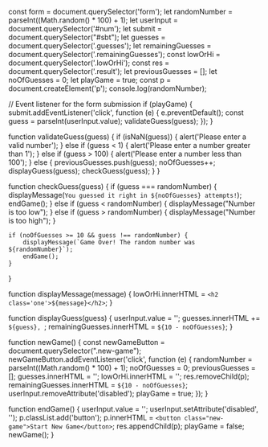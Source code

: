 const form = document.querySelector('form');
let randomNumber = parseInt((Math.random() \* 100) + 1);
let userInput = document.querySelector('#num');
let submit = document.querySelector("#sbt");
let guesses = document.querySelector('.guesses');
let remainingGuesses = document.querySelector('.remainingGuesses');
const lowOrHi = document.querySelector('.lowOrHi');
const res = document.querySelector('.result');
let previousGuesses = [];
let noOfGuesses = 0;
let playGame = true;
const p = document.createElement('p');
console.log(randomNumber);

// Event listener for the form submission
if (playGame) {
submit.addEventListener('click', function (e) {
e.preventDefault();
const guess = parseInt(userInput.value);
validateGuess(guess);
});
}

function validateGuess(guess) {
if (isNaN(guess)) {
alert('Please enter a valid number');
} else if (guess < 1) {
alert('Please enter a number greater than 1');
} else if (guess > 100) {
alert('Please enter a number less than 100');
} else {
previousGuesses.push(guess);
noOfGuesses++;
displayGuess(guess);
checkGuess(guess);
}
}

function checkGuess(guess) {
if (guess === randomNumber) {
displayMessage(`You guessed it right in ${noOfGuesses} attempts!`);
endGame();
} else if (guess < randomNumber) {
displayMessage("Number is too low");
} else if (guess > randomNumber) {
displayMessage("Number is too high");
}

    if (noOfGuesses >= 10 && guess !== randomNumber) {
        displayMessage(`Game Over! The random number was ${randomNumber}`);
        endGame();
    }

}

function displayMessage(message) {
lowOrHi.innerHTML = `<h2 class='one'>${message}</h2>`;
}

function displayGuess(guess) {
userInput.value = '';
guesses.innerHTML += `${guess}, `;
remainingGuesses.innerHTML = `${10 - noOfGuesses}`;
}

function newGame() {
const newGameButton = document.querySelector(".new-game");
newGameButton.addEventListener('click', function (e) {
randomNumber = parseInt((Math.random() \* 100) + 1);
noOfGuesses = 0;
previousGuesses = [];
guesses.innerHTML = '';
lowOrHi.innerHTML = '';
res.removeChild(p);
remainingGuesses.innerHTML = `${10 - noOfGuesses}`;
userInput.removeAttribute('disabled');
playGame = true;
});
}

function endGame() {
userInput.value = '';
userInput.setAttribute('disabled', '');
p.classList.add('button');
p.innerHTML = `<button class="new-game">Start New Game</button>`;
res.appendChild(p);
playGame = false;
newGame();
}
